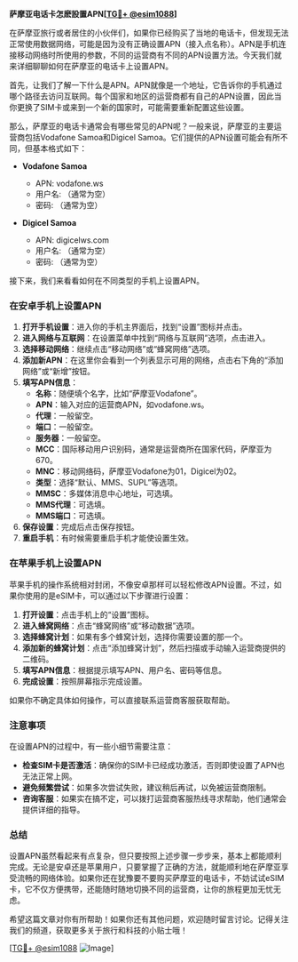 **萨摩亚电话卡怎麽設置APN[[TG💪+ @esim1088](https://t.me/s/esim1088)]**

在萨摩亚旅行或者居住的小伙伴们，如果你已经购买了当地的电话卡，但发现无法正常使用数据网络，可能是因为没有正确设置APN（接入点名称）。APN是手机连接移动网络时所使用的参数，不同的运营商有不同的APN设置方法。今天我们就来详细聊聊如何在萨摩亚的电话卡上设置APN。

首先，让我们了解一下什么是APN。APN就像是一个地址，它告诉你的手机通过哪个路径去访问互联网。每个国家和地区的运营商都有自己的APN设置，因此当你更换了SIM卡或来到一个新的国家时，可能需要重新配置这些设置。

那么，萨摩亚的电话卡通常会有哪些常见的APN呢？一般来说，萨摩亚的主要运营商包括Vodafone Samoa和Digicel Samoa。它们提供的APN设置可能会有所不同，但基本格式如下：

- **Vodafone Samoa**
  - APN: vodafone.ws
  - 用户名: （通常为空）
  - 密码: （通常为空）

- **Digicel Samoa**
  - APN: digicelws.com
  - 用户名: （通常为空）
  - 密码: （通常为空）

接下来，我们来看看如何在不同类型的手机上设置APN。

### 在安卓手机上设置APN

1. **打开手机设置**：进入你的手机主界面后，找到“设置”图标并点击。
2. **进入网络与互联网**：在设置菜单中找到“网络与互联网”选项，点击进入。
3. **选择移动网络**：继续点击“移动网络”或“蜂窝网络”选项。
4. **添加新APN**：在这里你会看到一个列表显示可用的网络，点击右下角的“添加网络”或“新增”按钮。
5. **填写APN信息**：
   - **名称**：随便填个名字，比如“萨摩亚Vodafone”。
   - **APN**：输入对应的运营商APN，如vodafone.ws。
   - **代理**：一般留空。
   - **端口**：一般留空。
   - **服务器**：一般留空。
   - **MCC**：国际移动用户识别码，通常是运营商所在国家代码，萨摩亚为670。
   - **MNC**：移动网络码，萨摩亚Vodafone为01，Digicel为02。
   - **类型**：选择“默认、MMS、SUPL”等选项。
   - **MMSC**：多媒体消息中心地址，可选填。
   - **MMS代理**：可选填。
   - **MMS端口**：可选填。
6. **保存设置**：完成后点击保存按钮。
7. **重启手机**：有时候需要重启手机才能使设置生效。

### 在苹果手机上设置APN

苹果手机的操作系统相对封闭，不像安卓那样可以轻松修改APN设置。不过，如果你使用的是eSIM卡，可以通过以下步骤进行设置：

1. **打开设置**：点击手机上的“设置”图标。
2. **进入蜂窝网络**：点击“蜂窝网络”或“移动数据”选项。
3. **选择蜂窝计划**：如果有多个蜂窝计划，选择你需要设置的那一个。
4. **添加新的蜂窝计划**：点击“添加蜂窝计划”，然后扫描或手动输入运营商提供的二维码。
5. **填写APN信息**：根据提示填写APN、用户名、密码等信息。
6. **完成设置**：按照屏幕指示完成设置。

如果你不确定具体如何操作，可以直接联系运营商客服获取帮助。

### 注意事项

在设置APN的过程中，有一些小细节需要注意：

- **检查SIM卡是否激活**：确保你的SIM卡已经成功激活，否则即使设置了APN也无法正常上网。
- **避免频繁尝试**：如果多次尝试失败，建议稍后再试，以免被运营商限制。
- **咨询客服**：如果实在搞不定，可以拨打运营商客服热线寻求帮助，他们通常会提供详细的指导。

### 总结

设置APN虽然看起来有点复杂，但只要按照上述步骤一步步来，基本上都能顺利完成。无论是安卓还是苹果用户，只要掌握了正确的方法，就能顺利地在萨摩亚享受流畅的网络体验。如果你还在犹豫要不要购买萨摩亚的电话卡，不妨试试eSIM卡，它不仅方便携带，还能随时随地切换不同的运营商，让你的旅程更加无忧无虑。

希望这篇文章对你有所帮助！如果你还有其他问题，欢迎随时留言讨论。记得关注我们的频道，获取更多关于旅行和科技的小贴士哦！

[[TG💪+ @esim1088](https://t.me/s/esim1088) ![Image](https://i.postimg.cc/4NQfJmqS/Snipaste-2025-05-13-00-14-12.png)]
